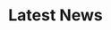 ---
title: "Latest News"
draft: false
# page title background image
bg_image: "images/banner.webp"
# meta description
---